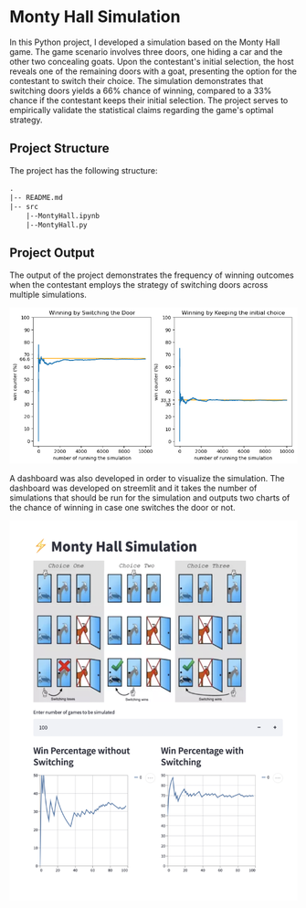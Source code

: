 # Monty Hall Simulation

In this Python project, I developed a simulation based on the Monty Hall game. The game scenario involves three doors, one hiding a car and the other two concealing goats. Upon the contestant's initial selection, the host reveals one of the remaining doors with a goat, presenting the option for the contestant to switch their choice. The simulation demonstrates that switching doors yields a 66% chance of winning, compared to a 33% chance if the contestant keeps their initial selection. The project serves to empirically validate the statistical claims regarding the game's optimal strategy. 

## Project Structure

The project has the following structure:
```
.
|-- README.md
|-- src
    |--MontyHall.ipynb
    |--MontyHall.py
```
## Project Output
The output of the project demonstrates the frequency of winning outcomes when the contestant employs the strategy of switching doors across multiple simulations.

![Alt text](output.png)

A dashboard was also developed in order to visualize the simulation. The dashboard was developed on streemlit and it takes the number of simulations that should be run for the simulation and outputs two charts of the chance of winning in case one switches the door or not.

![Alt text](<Screen Shot 2024-03-20 at 4.10.18 PM.png>)


